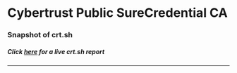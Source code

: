 # Cybertrust Public SureCredential CA
### Snapshot of crt.sh
##### Click [here](https://crt.sh/?q=973091B26222D4534F81AB12CBCB37286883EDC587E615DD37EAD4C8FC4D026D) for a live crt.sh report

---
